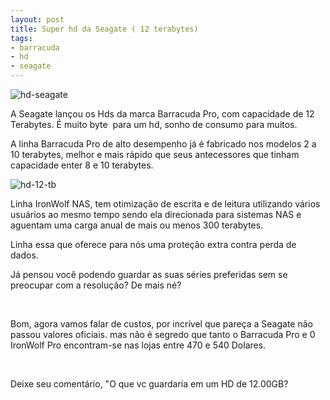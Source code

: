 ```yaml
---
layout: post
title: Super hd da Seagate ( 12 terabytes)
tags:
- barracuda
- hd
- seagate
---
```


![hd-seagate](https://sandrojtorres.files.wordpress.com/2017/10/hd-seagate.jpg)

A Seagate lançou os Hds da marca Barracuda Pro, com capacidade de 12 Terabytes. É muito byte  para um hd, sonho de consumo para muitos.

A linha Barracuda Pro de alto desempenho já é fabricado nos modelos 2 a 10 terabytes, melhor e mais rápido que seus antecessores que tinham capacidade enter 8 e 10 terabytes.


![hd-12-tb](https://sandrojtorres.files.wordpress.com/2017/10/hd-12-tb.png)

Linha IronWolf NAS, tem otimização de escrita e de leitura utilizando vários usuários ao mesmo tempo sendo ela direcionada para sistemas NAS e aguentam uma carga anual de mais ou menos 300 terabytes.

Linha essa que oferece para nós uma proteção extra contra perda de dados.

Já pensou você podendo guardar as suas séries preferidas sem se preocupar com a resolução? De mais né?

 

Bom, agora vamos falar de custos, por incrível que pareça a Seagate não passou valores oficiais. mas não é segredo que tanto o Barracuda Pro e 0 IronWolf Pro encontram-se nas lojas entre 470 e 540 Dolares.

 

Deixe seu comentário, "O que vc guardaria em um HD de 12.00GB?

 
